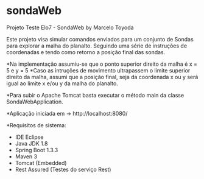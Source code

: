 # sondaWeb
Projeto Teste Elo7 - SondaWeb by Marcelo Toyoda

Este projeto visa simular comandos enviados para um conjunto de Sondas para explorar a malha do planalto.
Seguindo uma série de instruções de coordenadas e tendo como retorno a posição final das sondas.

*Na implementação assumiu-se que o ponto superior direito da malha é x = 5 e y = 5
*Caso as intruções de movimento ultrapassem o limite superior direito da malha, assumi que a posição final, seja da coordenada x ou y será igual
ao limite x e/ou y da malha do planalto.

*Para subir o Apache Tomcat basta executar o método main da classe SondaWebApplication.

*Aplicação iniciada em -> http://localhost:8080/

*Requisitos de sistema:
- IDE Eclipse
- Java JDK 1.8
- Spring Boot 1.3.3
- Maven 3
- Tomcat (Embedded)
- Rest Assured (Testes do serviço Rest)